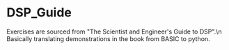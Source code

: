 # DSP_Guide

Exercises are sourced from "The Scientist and Engineer's Guide to DSP".\n
Basically translating demonstrations in the book from BASIC to python.
